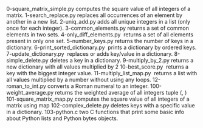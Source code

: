 0-square_matrix_simple.py	computes the square value of all integers of a matrix.
1-search_replace.py	replaces all occurrences of an element by another in a new list.
2-uniq_add.py	adds all unique integers in a list (only once for each integer).
3-common_elements.py	returns a set of common elements in two sets.
4-only_diff_elements.py	 returns a set of all elements present in only one set.
5-number_keys.py	returns the number of keys in a dictionary.
6-print_sorted_dictionary.py	 prints a dictionary by ordered keys.
7-update_dictionary.py	 replaces or adds key/value in a dictionary.
8-simple_delete.py	deletes a key in a dictionary.
9-multiply_by_2.py	returns a new dictionary with all values multiplied by 2
10-best_score.py	 returns a key with the biggest integer value.
11-multiply_list_map.py	 returns a list with all values multiplied by a number without using any loops.
12-roman_to_int.py	converts a Roman numeral to an integer.
100-weight_average.py	returns the weighted average of all integers tuple (<score>, <weight>)
101-square_matrix_map.py	computes the square value of all integers of a matrix using map
102-complex_delete.py	deletes keys with a specific value in a dictionary.
103-python.c	two C functions that print some basic info about Python lists and Python bytes objects.

